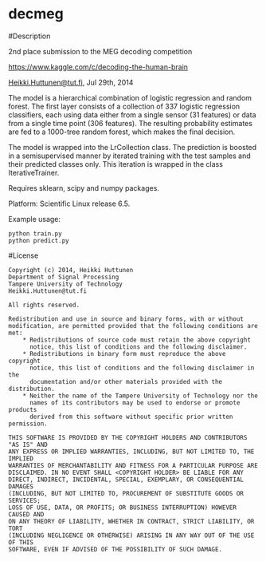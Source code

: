 decmeg
======
#Description

2nd place submission to the MEG decoding competition

   https://www.kaggle.com/c/decoding-the-human-brain

   Heikki.Huttunen@tut.fi, Jul 29th, 2014

   The model is a hierarchical combination of logistic regression and 
   random forest. The first layer consists of a collection of 337 logistic 
   regression classifiers, each using data either from a single sensor 
   (31 features) or data from a single time point (306 features). The 
   resulting probability estimates are fed to a 1000-tree random forest, 
   which makes the final decision. 
   
   The model is wrapped into the LrCollection class.
   The prediction is boosted in a semisupervised manner by
   iterated training with the test samples and their predicted classes
   only. This iteration is wrapped in the class IterativeTrainer.
   
   Requires sklearn, scipy and numpy packages.

   Platform: Scientific Linux release 6.5.

   Example usage:

```
python train.py
python predict.py
```
   
#License

```
Copyright (c) 2014, Heikki Huttunen 
Department of Signal Processing
Tampere University of Technology
Heikki.Huttunen@tut.fi

All rights reserved.

Redistribution and use in source and binary forms, with or without
modification, are permitted provided that the following conditions are met:
    * Redistributions of source code must retain the above copyright
      notice, this list of conditions and the following disclaimer.
    * Redistributions in binary form must reproduce the above copyright
      notice, this list of conditions and the following disclaimer in the
      documentation and/or other materials provided with the distribution.
    * Neither the name of the Tampere University of Technology nor the
      names of its contributors may be used to endorse or promote products
      derived from this software without specific prior written permission.

THIS SOFTWARE IS PROVIDED BY THE COPYRIGHT HOLDERS AND CONTRIBUTORS "AS IS" AND
ANY EXPRESS OR IMPLIED WARRANTIES, INCLUDING, BUT NOT LIMITED TO, THE IMPLIED
WARRANTIES OF MERCHANTABILITY AND FITNESS FOR A PARTICULAR PURPOSE ARE
DISCLAIMED. IN NO EVENT SHALL <COPYRIGHT HOLDER> BE LIABLE FOR ANY
DIRECT, INDIRECT, INCIDENTAL, SPECIAL, EXEMPLARY, OR CONSEQUENTIAL DAMAGES
(INCLUDING, BUT NOT LIMITED TO, PROCUREMENT OF SUBSTITUTE GOODS OR SERVICES;
LOSS OF USE, DATA, OR PROFITS; OR BUSINESS INTERRUPTION) HOWEVER CAUSED AND
ON ANY THEORY OF LIABILITY, WHETHER IN CONTRACT, STRICT LIABILITY, OR TORT
(INCLUDING NEGLIGENCE OR OTHERWISE) ARISING IN ANY WAY OUT OF THE USE OF THIS
SOFTWARE, EVEN IF ADVISED OF THE POSSIBILITY OF SUCH DAMAGE.
```
